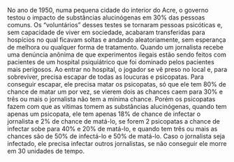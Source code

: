 No ano de 1950, numa pequena cidade do interior do Acre, o governo testou o impacto
de substâncias alucinógenas em 30% das pessoas comuns. Os “voluntários” desses
testes se tornaram pessoas psicóticas e, sem capacidade de viver em sociedade,
acabaram transferidas para hospícios no qual ficavam soltas e andando aleatoriamente,
sem esperança de melhora ou qualquer forma de tratamento.
Quando um jornalista recebe uma denúncia anônima de que experimentos ilegais estão
sendo feitos com pacientes de um hospital psiquiátrico que foi dominado pelos
pacientes mais perigosos. Ao entrar no hospital, o jogador se vê preso no local e, para
sobreviver, precisa escapar de todas as loucuras e psicopatas. Para conseguir escapar,
ele precisa matar os psicopatas, só que ele tem 80% de chance de matar um por vez,
se vierem dois as chances caem para 30% e três ou mais o jornalista não tem a mínima
chance. Porém os psicopatas fazem com que as vítimas tomem as substâncias
alucinógenas, quando tem apenas um psicopata, ele tem apenas 18% de chance de
infectar o jornalista e 2% de chance de matá-lo, se forem 2 psicopatas a chance de
infectar sobe para 40% e 20% de matá-lo, e quando tem três ou mais as chances são
de 50% de infectá-lo e 50% de matá-lo. Caso o jornalista seja infectado, ele precisa
infectar outros jornalistas, se não conseguir ele morre em 30 unidades de tempo.
